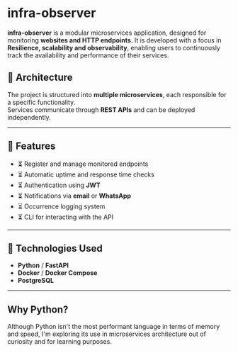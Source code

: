 # infra-observer

**infra-observer** is a modular microservices application, designed for monitoring **websites and HTTP endpoints**.
It is developed with a focus in **Resilience, scalability and observability**,  enabling users to continuously track the availability and performance of their services.

## 🧩 Architecture

The project is structured into **multiple microservices**, each responsible for a specific functionality.  
Services communicate through **REST APIs** and can be deployed independently.

---

## 🚀 Features

- ⏳ Register and manage monitored endpoints
- ⏳ Automatic uptime and response time checks
- ⏳ Authentication using **JWT**
- ⏳ Notifications via **email** or **WhatsApp**
- ⏳ Occurrence logging system
- ⏳ CLI for interacting with the API

---

## 🔧 Technologies Used

- **Python** / **FastAPI**
- **Docker** / **Docker Compose**
- **PostgreSQL**

---


## Why Python?

Although Python isn't the most performant language in terms of memory and speed, I'm exploring its use in microservices architecture out of curiosity and for learning purposes.
